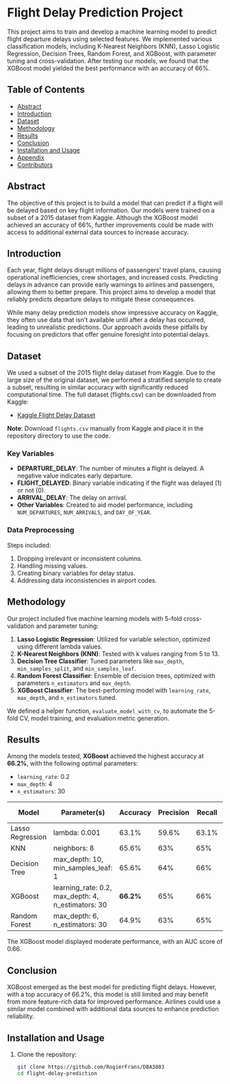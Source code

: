 # Flight Delay Prediction Project

This project aims to train and develop a machine learning model to predict flight departure delays using selected features. We implemented various classification models, including K-Nearest Neighbors (KNN), Lasso Logistic Regression, Decision Trees, Random Forest, and XGBoost, with parameter tuning and cross-validation. After testing our models, we found that the XGBoost model yielded the best performance with an accuracy of 66%.

## Table of Contents
- [Abstract](#abstract)
- [Introduction](#introduction)
- [Dataset](#dataset)
- [Methodology](#methodology)
- [Results](#results)
- [Conclusion](#conclusion)
- [Installation and Usage](#installation-and-usage)
- [Appendix](#appendix)
- [Contributors](#contributors)

## Abstract
The objective of this project is to build a model that can predict if a flight will be delayed based on key flight information. Our models were trained on a subset of a 2015 dataset from Kaggle. Although the XGBoost model achieved an accuracy of 66%, further improvements could be made with access to additional external data sources to increase accuracy.

## Introduction
Each year, flight delays disrupt millions of passengers' travel plans, causing operational inefficiencies, crew shortages, and increased costs. Predicting delays in advance can provide early warnings to airlines and passengers, allowing them to better prepare. This project aims to develop a model that reliably predicts departure delays to mitigate these consequences.

While many delay prediction models show impressive accuracy on Kaggle, they often use data that isn't available until after a delay has occurred, leading to unrealistic predictions. Our approach avoids these pitfalls by focusing on predictors that offer genuine foresight into potential delays.

## Dataset
We used a subset of the 2015 flight delay dataset from Kaggle. Due to the large size of the original dataset, we performed a stratified sample to create a subset, resulting in similar accuracy with significantly reduced computational time. The full dataset (flights.csv) can be downloaded from Kaggle:

- [Kaggle Flight Delay Dataset](https://www.kaggle.com/datasets/usdot/flight-delays)

**Note**: Download `flights.csv` manually from Kaggle and place it in the repository directory to use the code.

### Key Variables
- **DEPARTURE_DELAY**: The number of minutes a flight is delayed. A negative value indicates early departure.
- **FLIGHT_DELAYED**: Binary variable indicating if the flight was delayed (1) or not (0).
- **ARRIVAL_DELAY**: The delay on arrival.
- **Other Variables**: Created to aid model performance, including `NUM_DEPARTURES`, `NUM_ARRIVALS`, and `DAY_OF_YEAR`.

### Data Preprocessing
Steps included:
1. Dropping irrelevant or inconsistent columns.
2. Handling missing values.
3. Creating binary variables for delay status.
4. Addressing data inconsistencies in airport codes.

## Methodology
Our project included five machine learning models with 5-fold cross-validation and parameter tuning:
1. **Lasso Logistic Regression**: Utilized for variable selection, optimized using different lambda values.
2. **K-Nearest Neighbors (KNN)**: Tested with k values ranging from 5 to 13.
3. **Decision Tree Classifier**: Tuned parameters like `max_depth`, `min_samples_split`, and `min_samples_leaf`.
4. **Random Forest Classifier**: Ensemble of decision trees, optimized with parameters `n_estimators` and `max_depth`.
5. **XGBoost Classifier**: The best-performing model with `learning_rate`, `max_depth`, and `n_estimators` tuned.

We defined a helper function, `evaluate_model_with_cv`, to automate the 5-fold CV, model training, and evaluation metric generation.

## Results
Among the models tested, **XGBoost** achieved the highest accuracy at **66.2%**, with the following optimal parameters:
- `learning_rate`: 0.2
- `max_depth`: 4
- `n_estimators`: 30

| Model             | Parameter(s)                | Accuracy | Precision | Recall | F1 Score |
|-------------------|-----------------------------|----------|-----------|--------|----------|
| Lasso Regression  | lambda: 0.001               | 63.1%    | 59.6%     | 63.1%  | 56.8%    |
| KNN               | neighbors: 8                | 65.6%    | 63%       | 65%    | 62%      |
| Decision Tree     | max_depth: 10, min_samples_leaf: 1 | 65.6%    | 64%       | 66%    | 63%      |
| XGBoost           | learning_rate: 0.2, max_depth: 4, n_estimators: 30 | **66.2%** | 65%       | 66%    | 62%      |
| Random Forest     | max_depth: 6, n_estimators: 30 | 64.9%    | 63%       | 65%    | 59%      |

The XGBoost model displayed moderate performance, with an AUC score of 0.66.

## Conclusion
XGBoost emerged as the best model for predicting flight delays. However, with a top accuracy of 66.2%, this model is still limited and may benefit from more feature-rich data for improved performance. Airlines could use a similar model combined with additional data sources to enhance prediction reliability.

## Installation and Usage
1. Clone the repository:
   ```bash
   git clone https://github.com/RogierFrans/DBA3803
   cd flight-delay-prediction
